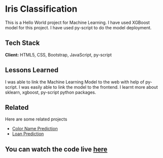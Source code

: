 
# Iris Classification

This is a Hello World project for Machine Learning.
I have used XGBoost model for this project. 
I have used py-script to do the model deployment.

## Tech Stack

**Client:** HTML5, CSS, Bootstrap, JavaScript, py-script

  
## Lessons Learned

I was able to link the Machine Learning Model to the web with help of py-script.
I was easily able to link the model to the frontend.
I learnt more about sklearn, xgboost, py-script python packages.

## Related

Here are some related projects

* [Color Name Prediction](https://github.com/LakshmanKishore/colorNamePrediction)
* [Loan Prediction](https://github.com/LakshmanKishore/loanPrediction)
## You can watch the code live [here](https://lakshmankishore.github.io/irisClassification/)